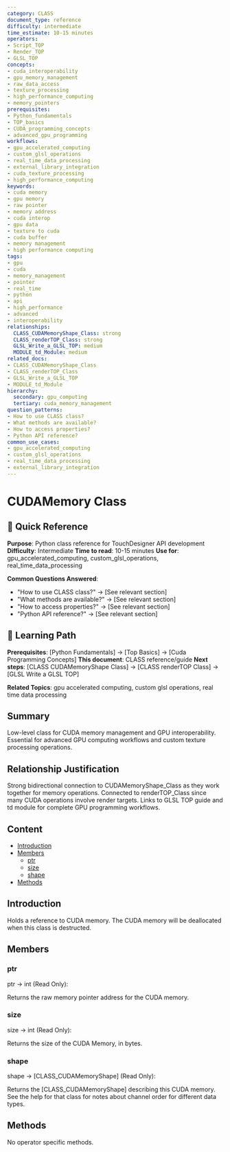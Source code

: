 ```yaml
---
category: CLASS
document_type: reference
difficulty: intermediate
time_estimate: 10-15 minutes
operators:
- Script_TOP
- Render_TOP
- GLSL_TOP
concepts:
- cuda_interoperability
- gpu_memory_management
- raw_data_access
- texture_processing
- high_performance_computing
- memory_pointers
prerequisites:
- Python_fundamentals
- TOP_basics
- CUDA_programming_concepts
- advanced_gpu_programming
workflows:
- gpu_accelerated_computing
- custom_glsl_operations
- real_time_data_processing
- external_library_integration
- cuda_texture_processing
- high_performance_computing
keywords:
- cuda memory
- gpu memory
- raw pointer
- memory address
- cuda interop
- gpu data
- texture to cuda
- cuda buffer
- memory management
- high performance computing
tags:
- gpu
- cuda
- memory_management
- pointer
- real_time
- python
- api
- high_performance
- advanced
- interoperability
relationships:
  CLASS_CUDAMemoryShape_Class: strong
  CLASS_renderTOP_Class: strong
  GLSL_Write_a_GLSL_TOP: medium
  MODULE_td_Module: medium
related_docs:
- CLASS_CUDAMemoryShape_Class
- CLASS_renderTOP_Class
- GLSL_Write_a_GLSL_TOP
- MODULE_td_Module
hierarchy:
  secondary: gpu_computing
  tertiary: cuda_memory_management
question_patterns:
- How to use CLASS class?
- What methods are available?
- How to access properties?
- Python API reference?
common_use_cases:
- gpu_accelerated_computing
- custom_glsl_operations
- real_time_data_processing
- external_library_integration
---
```


# CUDAMemory Class

<!-- TD-META
category: CLASS
document_type: reference
operators: [Script_TOP, Render_TOP, GLSL_TOP]
concepts: [cuda_interoperability, gpu_memory_management, raw_data_access, texture_processing, high_performance_computing, memory_pointers]
prerequisites: [Python_fundamentals, TOP_basics, CUDA_programming_concepts, advanced_gpu_programming]
workflows: [gpu_accelerated_computing, custom_glsl_operations, real_time_data_processing, external_library_integration, cuda_texture_processing, high_performance_computing]
related: [CLASS_CUDAMemoryShape_Class, CLASS_renderTOP_Class, GLSL_Write_a_GLSL_TOP, MODULE_td_Module]
relationships: {
  "CLASS_CUDAMemoryShape_Class": "strong",
  "CLASS_renderTOP_Class": "strong",
  "GLSL_Write_a_GLSL_TOP": "medium",
  "MODULE_td_Module": "medium"
}
hierarchy:
  primary: "hardware"
  secondary: "gpu_computing"
  tertiary: "cuda_memory_management"
keywords: [cuda memory, gpu memory, raw pointer, memory address, cuda interop, gpu data, texture to cuda, cuda buffer, memory management, high performance computing]
tags: [gpu, cuda, memory_management, pointer, real_time, python, api, high_performance, advanced, interoperability]
TD-META -->

## 🎯 Quick Reference

**Purpose**: Python class reference for TouchDesigner API development
**Difficulty**: Intermediate
**Time to read**: 10-15 minutes
**Use for**: gpu_accelerated_computing, custom_glsl_operations, real_time_data_processing

**Common Questions Answered**:

- "How to use CLASS class?" → [See relevant section]
- "What methods are available?" → [See relevant section]
- "How to access properties?" → [See relevant section]
- "Python API reference?" → [See relevant section]

## 🔗 Learning Path

**Prerequisites**: [Python Fundamentals] → [Top Basics] → [Cuda Programming Concepts]
**This document**: CLASS reference/guide
**Next steps**: [CLASS CUDAMemoryShape Class] → [CLASS renderTOP Class] → [GLSL Write a GLSL TOP]

**Related Topics**: gpu accelerated computing, custom glsl operations, real time data processing

## Summary

Low-level class for CUDA memory management and GPU interoperability. Essential for advanced GPU computing workflows and custom texture processing operations.

## Relationship Justification

Strong bidirectional connection to CUDAMemoryShape_Class as they work together for memory operations. Connected to renderTOP_Class since many CUDA operations involve render targets. Links to GLSL TOP guide and td module for complete GPU programming workflows.

## Content

- [Introduction](#introduction)
- [Members](#members)
  - [ptr](#ptr)
  - [size](#size)
  - [shape](#shape)
- [Methods](#methods)

## Introduction

Holds a reference to CUDA memory. The CUDA memory will be deallocated when this class is destructed.

## Members

### ptr

ptr → int (Read Only):

Returns the raw memory pointer address for the CUDA memory.

### size

size → int (Read Only):

Returns the size of the CUDA Memory, in bytes.

### shape

shape → [CLASS_CUDAMemoryShape] (Read Only):

Returns the [CLASS_CUDAMemoryShape] describing this CUDA memory. See the help for that class for notes about channel order for different data types.

## Methods

No operator specific methods.

